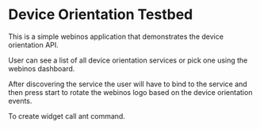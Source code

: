 Device Orientation Testbed
=====

This is a simple webinos application that demonstrates the device orientation API. 

User can see a list of all device orientation services or pick one using the webinos dashboard. 

After discovering the service the user will have to bind to the service and then press start to rotate the webinos logo based on the device orientation events.

To create widget call ant command.